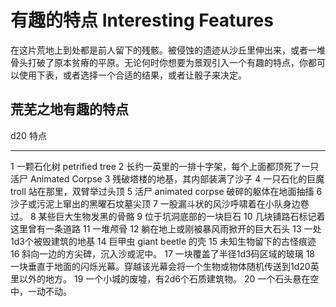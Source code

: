 # 有趣的特点 Interesting Features

在这片荒地上到处都是前人留下的残骸。被侵蚀的遗迹从沙丘里伸出来，或者一堆骨头打破了原本贫瘠的平原。无论何时你想要为景观引入一个有趣的特点，你都可以使用下表，或者选择一个合适的结果，或者让骰子来决定。

## 荒芜之地有趣的特点

  d20   特点
  ----- --------------------------------------------------------------------------------------
  1     一颗石化树 petrified tree
  2     长约一英里的一排十字架，每个上面都顶死了一只活尸 Animated Corpse
  3     残破塔楼的地基，其内部装满了沙子
  4     一只石化的巨魔 troll 站在那里，双臂举过头顶
  5     活尸 animated corpse 破碎的躯体在地面抽搐
  6     沙子或污泥上窜出的黑曜石坟墓尖顶
  7     一股漏斗状的风沙呼啸着在小队身边卷过。
  8     某些巨大生物发黑的骨骼
  9     位于坑洞底部的一块巨石
  10    几块铺路石标记着这里曾有一条道路
  11    一堆颅骨
  12    躺在地上或刚被暴风雨掀开的巨大石头
  13    一处1d3个被毁建筑的地基
  14    巨甲虫 giant beetle 的壳
  15    未知生物留下的古怪痕迹
  16    斜向一边的方尖碑，沉入沙或泥中。
  17    一块覆盖了半径1d3码区域的玻璃
  18    一块垂直于地面的闪烁光幕。穿越该光幕会将一个生物或物体随机传送到1d20英里以外的地方。
  19    一个小城的废墟，有2d6个石质建筑物。
  20    一个石头悬在空中，一动不动。

 
